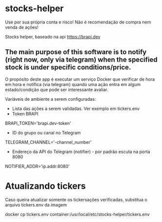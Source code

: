 # stocks-helper
Use por sua própria conta e risco! Não é recomendação de compra nem venda de ações!

Stocks helper, baseado na api https://brapi.dev


The main purpose of this software is to notify (right now, only via telegram) when the specified stock is under specific conditions/price.
---
O propósito deste app é executar um serviço Docker que verificar de hora em hora e notifica (via telegram) quando uma ação entra em algum estado/condição que pode ser interessante avaliar.

Variáveis de ambiente a serem configuradas:

- Lista das ações a serem validadas. Ver exemplo em tickers.env
- Token BRAPI

BRAPI_TOKEN='brapi.dev-token'
- ID do grupo ou canal no Telegram

TELEGRAM_CHANNEL='-channel_number'
- Endereço da API do Telegram (notifier) - por padrão escuta na porta 8080

NOTIFIER_ADDR='ip.addr:8080'


# Atualizando tickers

Caso queira atualizar somente os tickersações verificadas, substitua o arquivo tickers.env da imagem

docker cp tickers.env container:/usr/local/etc/stocks-helper/tickers.env

